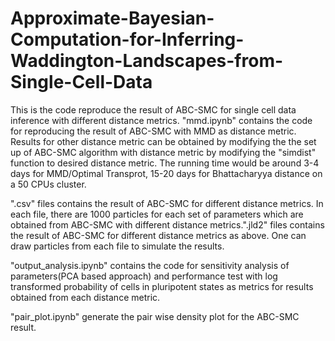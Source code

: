# Approximate-Bayesian-Computation-for-Inferring-Waddington-Landscapes-from-Single-Cell-Data

This is the code reproduce the result of ABC-SMC for single cell data inference with different distance metrics.
"mmd.ipynb" contains the code for reproducing the result of ABC-SMC with MMD as distance metric. Results for other distance metric 
can be obtained by modifying the the set up of ABC-SMC algorithm with distance metric by modifying the "simdist" function to desired distance metric.
The running time would be around 3-4 days for MMD/Optimal Transprot, 15-20 days for Bhattacharyya distance on a 50 CPUs cluster.

".csv" files contains the result of ABC-SMC for different distance metrics. In each file, there are 1000 particles for each set of parameters which are obtained from ABC-SMC with different distance metrics.".jld2" files contains the result of ABC-SMC for different distance metrics as above. One can draw particles from each file to simulate the results.  

"output_analysis.ipynb" contains the code for sensitivity analysis of parameters(PCA based approach) and performance test with log
transformed probability of cells in pluripotent states as metrics for results obtained from each distance metric. 

"pair_plot.ipynb" generate the pair wise density plot for the ABC-SMC result.


